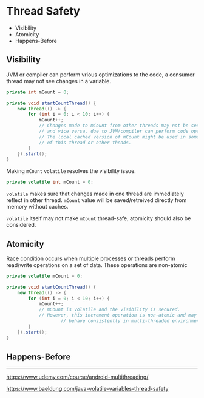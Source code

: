 # Thread Safety

- Visibility
- Atomicity
- Happens-Before



## Visibility

JVM or compiler can perform vrious optimizations to the code, a consumer thread may not see changes in a variable.

```java
private int mCount = 0;

private void startCountThread() {
    new Thread(() -> {
        for (int i = 0; i < 10; i++) {
            mCount++;
          	// Changes made to mCount from other threads may not be seen here,
            // and vice versa, due to JVM/compiler can perform code optimizations.
            // The local cached version of mCount might be used in some operations
          	// of this thread or other theads.
        }
    }).start();
}
```

Making `mCount` `volatile` resolves the visibility issue.

```java
private volatile int mCount = 0;
```

`volatile` makes sure that changes made in one thread are immediately reflect in other thread. `mCount` value will be saved/retreived directly from memory without caches.

`volatile` itself may not make `mCount` thread-safe, atomicity should also be considered.



## Atomicity

Race condition occurs when multiple processes or threads perform read/write operations on a set of data. These operations are non-atomic 

```java
private volatile mCount = 0;

private void startCountThread() {
    new Thread(() -> {
        for (int i = 0; i < 10; i++) {
            mCount++;
          	// mCount is volatile and the visibility is secured.
          	// However, this increment operation is non-atomic and may not
    				// behave consistently in multi-threaded environment.
        }
    }).start();
}
```





## Happens-Before





------

https://www.udemy.com/course/android-multithreading/

https://www.baeldung.com/java-volatile-variables-thread-safety